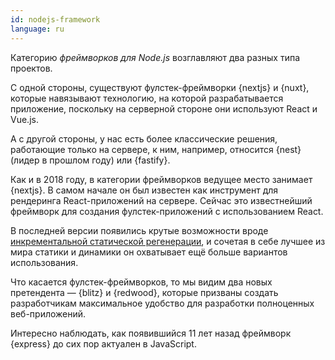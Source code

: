 ```yaml
---
id: nodejs-framework  
language: ru
---
```


Категорию _фреймворков для Node.js_ возглавляют два разных типа проектов.

С одной стороны, существуют фулстек-фреймворки {nextjs} и {nuxt}, которые навязывают технологию, на которой разрабатывается приложение, поскольку на серверной стороне они используют React и Vue.js.

А с другой стороны, у нас есть более классические решения, работающие только на сервере, к ним, например, относится {nest} (лидер в прошлом году) или {fastify}.

Как и в 2018 году, в категории фреймворков ведущее место занимает {nextjs}. В самом начале он был известен как инструмент для рендеринга React-приложений на сервере. Сейчас это известнейший фреймворк для создания фулстек-приложений с использованием React.

В последней версии появились крутые возможности вроде [инкрементальной статической регенерации](https://nextjs.org/docs/basic-features/data-fetching#incremental-static-regeneration), и сочетая в себе лучшее из мира статики и динамики он охватывает ещё больше вариантов использования.

Что касается фулстек-фреймворков, то мы видим два новых претендента — {blitz} и {redwood}, которые призваны создать разработчикам максимальное удобство для разработки полноценных веб-приложений.

Интересно наблюдать, как появившийся 11 лет назад фреймворк {express} до сих пор актуален в JavaScript.
